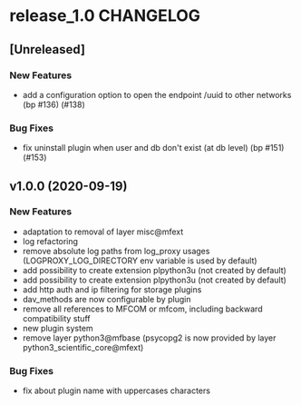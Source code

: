 # release_1.0 CHANGELOG


## [Unreleased]

### New Features
- add a configuration option to open the endpoint /uuid to other networks (bp #136) (#138)


### Bug Fixes
- fix uninstall plugin when user and db don't exist (at db level) (bp #151) (#153)





## v1.0.0 (2020-09-19)

### New Features
- adaptation to removal of layer misc@mfext
- log refactoring
- remove absolute log paths from log_proxy usages (LOGPROXY_LOG_DIRECTORY env variable is used by default)
- add possibility to create extension plpython3u (not created by default)
- add possibility to create extension plpython3u (not created by default)
- add http auth and ip filtering for storage plugins
- dav_methods are now configurable by plugin
- remove all references to MFCOM or mfcom, including backward compatibility stuff
- new plugin system
- remove layer python3@mfbase (psycopg2 is now provided by layer python3_scientific_core@mfext)


### Bug Fixes
- fix about plugin name with uppercases characters






